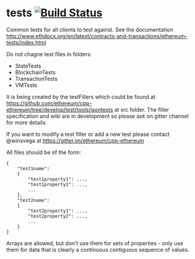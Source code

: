 tests   [![Build Status](https://travis-ci.org/ethereum/tests.svg?branch=develop)](https://travis-ci.org/ethereum/tests)
=====

Common tests for all clients to test against. See the documentation http://www.ethdocs.org/en/latest/contracts-and-transactions/ethereum-tests/index.html

Do not chagne test files in folders: 
* StateTests
* BlockchainTests
* TransactionTests 
* VMTests

It is being created by the testFillers which could be found at https://github.com/ethereum/cpp-ethereum/tree/develop/test/tools/jsontests at src folder. The filler specification and wiki are in development so please ask on gitter channel for more details.

If you want to modify a test filler or add a new test please contact @winsvega at https://gitter.im/ethereum/cpp-ethereum



All files should be of the form:

```
{
	"test1name":
	{
		"test1property1": ...,
		"test1property2": ...,
		...
	},
	"test2name":
	{
		"test2property1": ...,
		"test2property2": ...,
		...
	}
}
```

Arrays are allowed, but don't use them for sets of properties - only use them for data that is clearly a continuous contiguous sequence of values.

